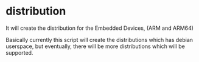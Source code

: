 # distribution
It will create the distribution for the Embedded Devices, (ARM and ARM64)

Basically currently this script will create the distributions which has
debian userspace, but eventually, there will be more distributions which will
be supported.

